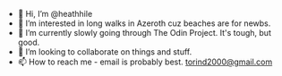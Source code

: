 - 👋 Hi, I’m @heathhile
- 👀 I’m interested in long walks in Azeroth cuz beaches are for newbs.
- 🌱 I’m currently slowly going through The Odin Project. It's tough, but good.
- 💞️ I’m looking to collaborate on things and stuff.
- 📫 How to reach me - email is probably best. torind2000@gmail.com

<!---
heathhile/heathhile is a ✨ special ✨ repository because its `README.md` (this file) appears on your GitHub profile.
You can click the Preview link to take a look at your changes.
--->

